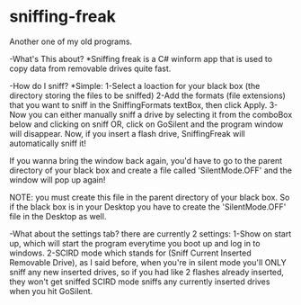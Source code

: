 # sniffing-freak
Another one of my old programs.

-What's This about?
*Sniffing freak is a C# winform app that is used to copy data from removable drives quite fast.
 
-How do I sniff?
*Simple:
1-Select a loaction for your black box (the directory storing the files to be sniffed)
2-Add the formats (file extensions) that you want to sniff in the SniffingFormats textBox, then click Apply.
3-Now you can either manually sniff a drive by selecting it from the comboBox below and clicking on sniff
OR, click on GoSilent and the program window will disappear. Now, if you insert a flash drive, SniffingFreak will
automatically sniff it!

If you wanna bring the window back again, you'd have to go to the parent directory of your black box
and create a file called 'SilentMode.OFF' and the window will pop up again!

NOTE: you must create this file in the parent directory of your black box.
So if the black box is in your Desktop you have to create the 'SilentMode.OFF' file in the Desktop as well.

-What about the settings tab?
there are currently 2 settings:
1-Show on start up, which will start the program everytime you boot up and log in to windows.
2-SCIRD mode which stands for (Sniff Current Inserted Removable Drive), as I said before, when you're in silent mode
you'll ONLY sniff any new inserted drives, so if you had like 2 flashes already inserted, they won't get sniffed
SCIRD mode sniffs any currently inserted drives when you hit GoSilent.
